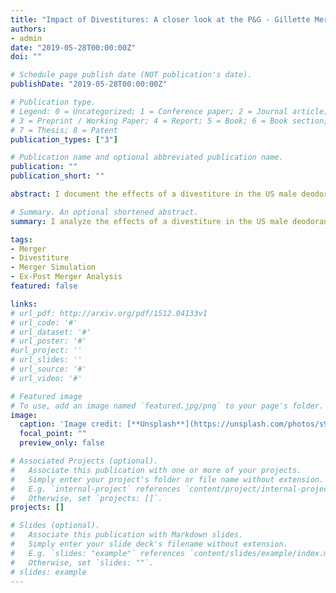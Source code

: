 ```yaml
---
title: "Impact of Divestitures: A closer look at the P&G - Gillette Merger"
authors:
- admin
date: "2019-05-28T00:00:00Z"
doi: ""

# Schedule page publish date (NOT publication's date).
publishDate: "2019-05-28T00:00:00Z"

# Publication type.
# Legend: 0 = Uncategorized; 1 = Conference paper; 2 = Journal article;
# 3 = Preprint / Working Paper; 4 = Report; 5 = Book; 6 = Book section;
# 7 = Thesis; 8 = Patent
publication_types: ["3"]

# Publication name and optional abbreviated publication name.
publication: ""
publication_short: ""

abstract: I document the effects of a divestiture in the US male deodorant industry following the Procter & Gamble-Gillette merger in 2005. Difference-in-Difference estimates show that prices of the divested and retained products fell post divestiture. I estimate a structural model and run simulations to determine the effect of the merger and the divestiture on prices and welfare. Ex-ante simulations show that, without accounting for merger efficiencies, the divestiture is predicted to decrease prices of deodorants on average by 0.21%, compared to a no divestiture situation and increases welfare by 0.086%. I also run simulations while accounting for merger efficiencies. I find that relative to a no merger baseline, the merger without divestiture raises prices by 0.57%. I also find that the divestiture helps decrease prices substantially by 2.7% relative to a no merger baseline and increases consumer welfare by 3.4% 

# Summary. An optional shortened abstract.
summary: I analyze the effects of a divestiture in the US male deodorant industry following the P&G-Gillette merger in 2005. Simulations suggest that compared to a no merger baseline, the divestiture reduces prices on average and raises consumer welfare.

tags:
- Merger
- Divestiture
- Merger Simulation
- Ex-Post Merger Analysis
featured: false

links:
# url_pdf: http://arxiv.org/pdf/1512.04133v1
# url_code: '#'
# url_dataset: '#'
# url_poster: '#'
#url_project: ''
# url_slides: ''
# url_source: '#'
# url_video: '#'

# Featured image
# To use, add an image named `featured.jpg/png` to your page's folder. 
image:
  caption: 'Image credit: [**Unsplash**](https://unsplash.com/photos/s9CC2SKySJM)'
  focal_point: ""
  preview_only: false

# Associated Projects (optional).
#   Associate this publication with one or more of your projects.
#   Simply enter your project's folder or file name without extension.
#   E.g. `internal-project` references `content/project/internal-project/index.md`.
#   Otherwise, set `projects: []`.
projects: []

# Slides (optional).
#   Associate this publication with Markdown slides.
#   Simply enter your slide deck's filename without extension.
#   E.g. `slides: "example"` references `content/slides/example/index.md`.
#   Otherwise, set `slides: ""`.
# slides: example
---
```

